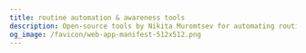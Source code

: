```yaml
---
title: routine automation & awareness tools
description: Open-source tools by Nikita Muromtsev for automating routine tasks and improving awareness.
og_image: /favicon/web-app-manifest-512x512.png
---
```


